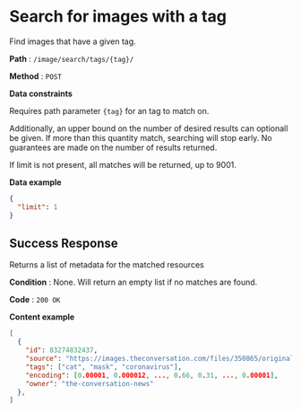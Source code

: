 # Search for images with a tag

Find images that have a given tag.

**Path** : `/image/search/tags/{tag}/`

**Method** : `POST`

**Data constraints**

Requires path parameter `{tag}` for an tag to match on.

Additionally, an upper bound on the number of desired results can optionall be given.
If more than this quantity match, searching will stop early.
No guarantees are made on the number of results returned.

If limit is not present, all matches will be returned, up to 9001.

**Data example**

```json
{
  "limit": 1
}
```

## Success Response

Returns a list of metadata for the matched resources

**Condition** : None. Will return an empty list if no matches are found.

**Code** : `200 OK`

**Content example**

```json
[
  {
    "id": 83274832437,
    "source": "https://images.theconversation.com/files/350865/original/file-20200803-24-50u91u.jpg",
    "tags": ["cat", "mask", "coronavirus"],
    "encoding": [0.00001, 0.000012, ..., 0.66, 0.31, ..., 0.00001],
    "owner": "the-conversation-news"
  },
]
```
